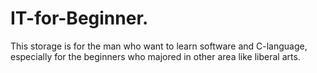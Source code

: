 # IT-for-Beginner.
This storage is for the man who want to learn software and C-language, especially for the beginners who majored in other area like liberal arts.
